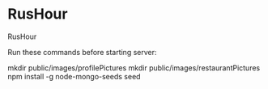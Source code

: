 # RusHour
RusHour

Run these commands before starting server:

mkdir public/images/profilePictures
mkdir public/images/restaurantPictures
npm install -g node-mongo-seeds
seed